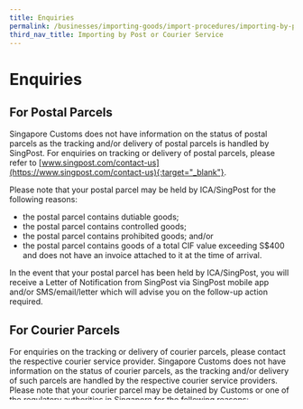 ```yaml
---
title: Enquiries
permalink: /businesses/importing-goods/import-procedures/importing-by-post-or-courier-service/enquiries
third_nav_title: Importing by Post or Courier Service 
---
```


# Enquiries

## For Postal Parcels

Singapore Customs does not have information on the status of postal parcels as the tracking and/or delivery of postal parcels is handled by SingPost. For enquiries on tracking or delivery of postal parcels, please refer to [www.singpost.com/contact-us](https://www.singpost.com/contact-us){:target="_blank"}.

Please note that your postal parcel may be held by ICA/SingPost for the following reasons:

-   the postal parcel contains dutiable goods;
-   the postal parcel contains controlled goods;
-   the postal parcel contains prohibited goods; and/or
-   the postal parcel contains goods of a total CIF value exceeding S$400 and does not have an invoice attached to it at the time of arrival.

In the event that your postal parcel has been held by ICA/SingPost, you will receive a Letter of Notification from SingPost via SingPost mobile app and/or SMS/email/letter which will advise you on the follow-up action required.

## For Courier Parcels

For enquiries on the tracking or delivery of courier parcels, please contact the respective courier service provider. Singapore Customs does not have information on the status of courier parcels, as the tracking and/or delivery of such parcels are handled by the respective courier service providers. Please note that your courier parcel may be detained by Customs or one of the regulatory authorities in Singapore for the following reasons:

-   the courier parcel contains dutiable goods;
-   the courier parcel contains controlled goods;
-   the courier parcel contains prohibited goods; and/or
-   the courier parcel contains goods of a total CIF value exceeding S$400 and does not have an invoice attached to it at the time of arrival.

In the event that your courier parcel has been detained by ICA or any other regulatory authority, the authority taking custody of your courier parcel would issue a detention form/notification to your courier service provider which will advise you on the follow-up action required. Please obtain the following information from your courier service provider and provide such information to the relevant authority if you would like to enquire on the status of the detained courier parcel:

-   Shipment details;
-   Detention form/notification issued by the relevant authority; and
-   Any other information provided by your courier service provider on the detained courier parcel.
